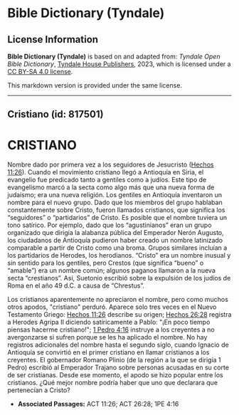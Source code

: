 # Bible Dictionary (Tyndale)

## License Information

**Bible Dictionary (Tyndale)** is based on and adapted from: _Tyndale Open Bible Dictionary_, [Tyndale House Publishers](https://tyndaleopenresources.com/), 2023, which is licensed under a [CC BY-SA 4.0 license](https://creativecommons.org/licenses/by-sa/4.0/legalcode.en).

This markdown version is provided under the same license.



--------------------------------

## Cristiano (id: 817501)

CRISTIANO
=========

Nombre dado por primera vez a los seguidores de Jesucristo ([Hechos 11:26](https://ref.ly/Acts11:26)). Cuando el movimiento cristiano llegó a Antioquía en Siria, el evangelio fue predicado tanto a gentiles como a judíos. Este tipo de evangelismo marcó a la secta como algo más que una nueva forma de judaísmo; era una nueva religión. Los gentiles en Antioquía inventaron un nombre para el nuevo grupo. Dado que los miembros del grupo hablaban constantemente sobre Cristo, fueron llamados cristianos, que significa los “seguidores” o “partidarios” de Cristo. Es posible que el nombre tuviera un tono satírico. Por ejemplo, dado que los “agustinianos” eran un grupo organizado que dirigía la alabanza pública del Emperador Nerón Augusto, los ciudadanos de Antioquía pudieron haber creado un nombre latinizado comparable a partir de Cristo como una broma. Grupos similares incluían a los partidarios de Herodes, los herodianos. “Cristo” era un nombre inusual y sin sentido para los gentiles, pero Crestos (que significa “bueno” o “amable”) era un nombre común; algunos paganos llamaron a la nueva secta “crestianos”. Así, Suetonio escribió sobre la expulsión de los judíos de Roma en el año 49 d.C. a causa de “Chrestus”.

Los cristianos aparentemente no apreciaron el nombre, pero como muchos otros apodos, "cristiano" perduró. Aparece solo tres veces en el Nuevo Testamento Griego: [Hechos 11:26](https://ref.ly/Acts11:26) describe su origen; [Hechos 26:28](https://ref.ly/Acts26:28) registra a Herodes Agripa II diciendo satíricamente a Pablo: "¡En poco tiempo piensas hacerme cristiano!"; [1 Pedro 4:16](https://ref.ly/1Pet4:16) instruye a los creyentes a no avergonzarse si sufren porque se les ha aplicado el nombre. No hay registros adicionales del nombre hasta el segundo siglo, cuando Ignacio de Antioquía se convirtió en el primer cristiano en llamar cristianos a los creyentes. El gobernador Romano Plinio (de la región a la que se dirigía 1 Pedro) escribió al Emperador Trajano sobre personas acusadas en su corte de ser cristianas. Desde ese momento, el apodo se hizo popular entre los cristianos. ¿Qué mejor nombre podría haber que uno que declarara que pertenecían a Cristo?

* **Associated Passages:** ACT 11:26; ACT 26:28; 1PE 4:16

